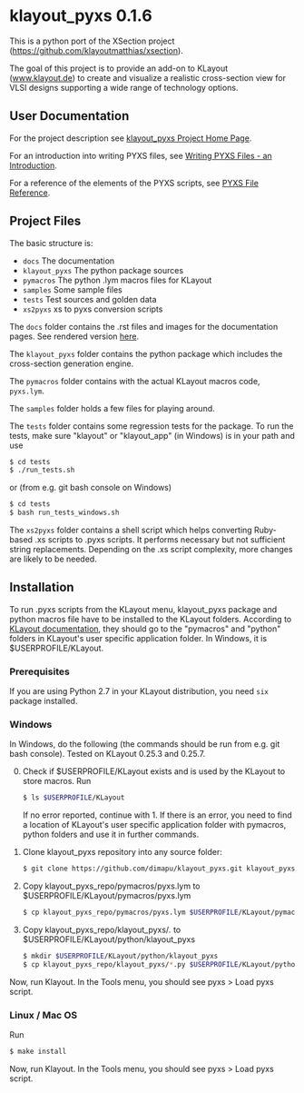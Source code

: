 # klayout_pyxs 0.1.6

This is a python port of the XSection project
(https://github.com/klayoutmatthias/xsection).

The goal of this project is to provide an add-on to KLayout (www.klayout.de) to
create and visualize a realistic cross-section view for VLSI designs
supporting a wide range of technology options.

## User Documentation

For the project description see [klayout_pyxs Project Home Page](https://github.com/dimapu/klayout_pyxs).

For an introduction into writing PYXS files, see
[Writing PYXS Files - an Introduction](https://klayout-pyxs.readthedocs.io/en/latest/DocIntro.html).

For a reference of the elements of the PYXS scripts, see
[PYXS File Reference](https://klayout-pyxs.readthedocs.io/en/latest/DocReference.html).

## Project Files

The basic structure is:

 * `docs` The documentation
 * `klayout_pyxs` The python package sources
 * `pymacros` The python .lym macros files for KLayout
 * `samples` Some sample files
 * `tests` Test sources and golden data
 * `xs2pyxs` xs to pyxs conversion scripts

The `docs` folder contains the .rst files and images for the documentation
pages. See rendered version [here](https://klayout-pyxs.readthedocs.io/en/latest).

The `klayout_pyxs` folder contains the python package which includes
the cross-section generation engine.

The `pymacros` folder contains with the actual KLayout macros code,
`pyxs.lym`.

The `samples` folder holds a few files for playing around.

The `tests` folder contains some regression tests for the package.
To run the tests, make sure "klayout" or "klayout_app" (in Windows)
is in your path and use

```sh
$ cd tests
$ ./run_tests.sh
```

or (from e.g. git bash console on Windows)

```bash
$ cd tests
$ bash run_tests_windows.sh
```

The `xs2pyxs` folder contains a shell script which helps converting
Ruby-based .xs scripts to .pyxs scripts. It performs necessary but not
sufficient string replacements. Depending on the .xs script complexity,
more changes are likely to be needed.

## Installation

To run .pyxs scripts from the KLayout menu, klayout_pyxs package and
python macros file have to be installed to the KLayout folders.
According to [KLayout documentation](https://www.klayout.de/doc-qt4/about/macro_editor.html),
they should go to the "pymacros" and "python" folders in KLayout's user
specific application folder. In Windows, it is $USERPROFILE/KLayout.

### Prerequisites

If you are using Python 2.7 in your KLayout distribution, you need
`six` package installed.

### Windows

In Windows, do the following (the commands should be run from e.g.
git bash console). Tested on KLayout 0.25.3 and 0.25.7.

0. Check if $USERPROFILE/KLayout exists and is used by the KLayout to
store macros. Run

    ```bash
    $ ls $USERPROFILE/KLayout
    ```

    If no error reported, continue with 1. If there is an error, you need to
    find a location of KLayout's user specific application folder
    with pymacros, python folders and use it in further commands.

1. Clone klayout_pyxs repository into any source folder:

    ```bash
    $ git clone https://github.com/dimapu/klayout_pyxs.git klayout_pyxs_repo
    ```

2. Copy klayout_pyxs_repo/pymacros/pyxs.lym to $USERPROFILE/KLayout/pymacros/pyxs.lym

    ```bash
    $ cp klayout_pyxs_repo/pymacros/pyxs.lym $USERPROFILE/KLayout/pymacros/pyxs.lym
    ```

3. Copy klayout_pyxs_repo/klayout_pyxs/*.* to $USERPROFILE/KLayout/python/klayout_pyxs

    ```bash
    $ mkdir $USERPROFILE/KLayout/python/klayout_pyxs
    $ cp klayout_pyxs_repo/klayout_pyxs/*.py $USERPROFILE/KLayout/python/klayout_pyxs
    ```

Now, run Klayout. In the Tools menu, you should see pyxs > Load pyxs script.

### Linux / Mac OS

Run

```bash
$ make install
```

Now, run Klayout. In the Tools menu, you should see pyxs > Load pyxs script.
